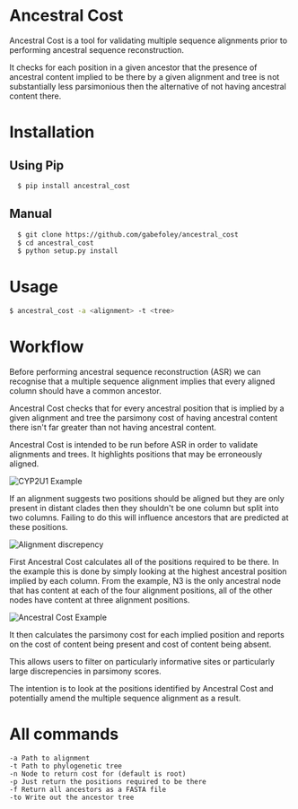 # Ancestral Cost

Ancestral Cost is a tool for validating multiple sequence alignments prior to performing ancestral sequence reconstruction.

It checks for each position in a given ancestor that the presence of ancestral content implied to be there by a given alignment and tree is not substantially less parsimonious then the alternative of not having ancestral content there.

# Installation
## Using Pip
```bash
  $ pip install ancestral_cost
```
## Manual
```bash
  $ git clone https://github.com/gabefoley/ancestral_cost
  $ cd ancestral_cost
  $ python setup.py install
```
# Usage
```bash
$ ancestral_cost -a <alignment> -t <tree>
```

# Workflow

Before performing ancestral sequence reconstruction (ASR) we can recognise that a multiple sequence alignment implies that every aligned column should have a common ancestor.

Ancestral Cost checks that for every ancestral position that is implied by a given alignment and tree the parsimony cost of having ancestral content there isn't far greater than not having ancestral content.

Ancestral Cost is intended to be run before ASR in order to validate alignments and trees. It highlights positions that may be erroneously aligned.

![CYP2U1 Example](https://raw.githubusercontent.com/gabefoley/ancestral_cost/master/images/CYP2U_165_ancestral_cost.png)


If an alignment suggests two positions should be aligned but they are only present in distant clades then they shouldn't be one column but split into two columns. Failing to do this will influence ancestors that are predicted at these positions.


![Alignment discrepency](https://raw.githubusercontent.com/gabefoley/ancestral_cost/master/images/alignment_discrepency.png)


First Ancestral Cost calculates all of the positions required to be there. In the example this is done by simply looking at the highest ancestral position implied by each column. From the example, N3 is the only ancestral node that has content at each of the four alignment positions, all of the other nodes have content at three alignment positions.

![Ancestral Cost Example](https://raw.githubusercontent.com/gabefoley/ancestral_cost/master/images/ancestral_cost_example.png)

It then calculates the parsimony cost for each implied position and reports on the cost of content being present and cost of content being absent.

This allows users to filter on particularly informative sites or particularly large discrepencies in parsimony scores.

The intention is to look at the positions identified by Ancestral Cost and potentially amend the multiple sequence alignment as a result.



# All commands
```
-a Path to alignment
-t Path to phylogenetic tree
-n Node to return cost for (default is root)
-p Just return the positions required to be there
-f Return all ancestors as a FASTA file
-to Write out the ancestor tree

